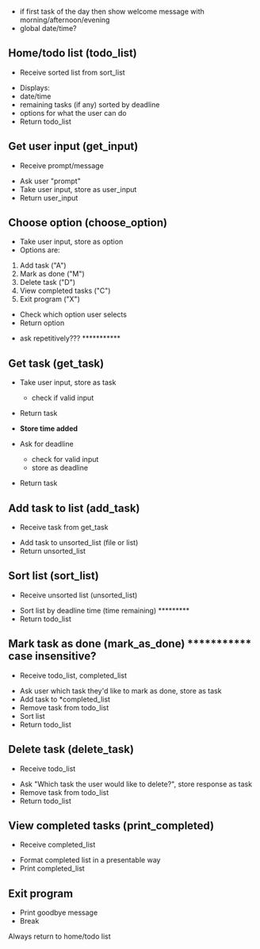 
* if first task of the day then show welcome message with morning/afternoon/evening
* global date/time?


## Home/todo list (todo_list)
* Receive sorted list from sort_list
- Displays:
- date/time
- remaining tasks (if any) sorted by deadline
- options for what the user can do
- Return todo_list

## Get user input (get_input)
* Receive prompt/message
- Ask user "prompt"
- Take user input, store as user_input
- Return user_input

## Choose option (choose_option)
- Take user input, store as option
- Options are:
1. Add task ("A")
2. Mark as done ("M")
3. Delete task ("D")
4. View completed tasks ("C")
5. Exit program ("X")
- Check which option user selects
- Return option

* ask repetitively??? ***********
## Get task (get_task)
- Take user input, store as task
	- check if valid input
- Return task

- **Store time added**
- Ask for deadline
	- check for valid input
	- store as deadline
- Return task

## Add task to list (add_task)
* Receive task from get_task
- Add task to unsorted_list (file or list)
- Return unsorted_list

## Sort list (sort_list)
* Receive unsorted list (unsorted_list)
- Sort list by deadline time (time remaining) *********
- Return todo_list

## Mark task as done (mark_as_done) *********** case insensitive?
* Receive todo_list, completed_list
- Ask user which task they'd like to mark as done, store as task
- Add task to *completed_list
- Remove task from todo_list
- Sort list
- Return todo_list

## Delete task (delete_task)
* Receive todo_list
- Ask "Which task the user would like to delete?", store response as task
- Remove task from todo_list
- Return todo_list

## View completed tasks (print_completed)
* Receive completed_list
- Format completed list in a presentable way
- Print completed_list

## Exit program
- Print goodbye message
- Break

Always return to home/todo list

